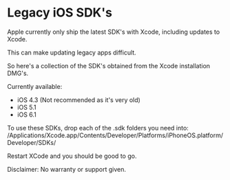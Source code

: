 Legacy iOS SDK's
=================

Apple currently only ship the latest SDK's with Xcode, including updates to Xcode. 

This can make updating legacy apps difficult.

So here's a collection of the SDK's obtained from the Xcode installation DMG's.

Currently available:
 - iOS 4.3 (Not recommended as it's very old)
 - iOS 5.1
 - iOS 6.1

To use these SDKs, drop each of the .sdk folders you need into:
 /Applications/Xcode.app/Contents/Developer/Platforms/iPhoneOS.platform/Developer/SDKs/

Restart XCode and you should be good to go.


Disclaimer: No warranty or support given.